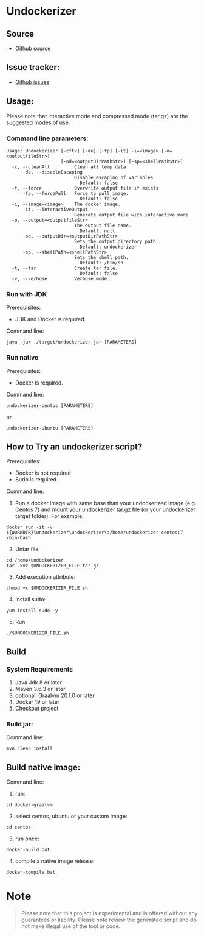 # Undockerizer

## Source
- [Github source](https://github.com/undockerizer/undockerizer)

## Issue tracker: 
- [Github issues](https://github.com/undockerizer/undockerizer/issues)

## Usage:

Please note that interactive mode and compressed mode (tar.gz) are the suggested modes of use.

### Command line parameters:
```
Usage: Undockerizer [-cftv] [-de] [-fp] [-it] -i=<image> [-o=<outputfileStr>]
                    [-od=<outputDirPathStr>] [-sp=<shellPathStr>]
  -c, --cleanAll         Clean all temp data
      -de, --disableEscaping
                         Disable escaping of variables
                           Default: false
  -f, --force            Overwrite output file if exists
      -fp, --forcePull   Force to pull image.
                           Default: false
  -i, --image=<image>    The docker image.
      -it, --interactiveOutput
                         Generate output file with interactive mode
  -o, --output=<outputfileStr>
                         The output file name.
                           Default: null
      -od, --outputDir=<outputDirPathStr>
                         Sets the output directory path.
                           Default: undockerizer
      -sp, --shellPath=<shellPathStr>
                         Sets the shell path.
                           Default: /bin/sh
  -t, --tar              Create tar file.
                           Default: false
  -v, --verbose          Verbose mode.
```

### Run with JDK
Prerequisites:
- JDK and Docker is required.

Command line:
```
java -jar ./target/undockerizer.jar [PARAMETERS]
```

### Run native
Prerequisites:
- Docker is required.

Command line:
```
undockerizer-centos [PARAMETERS]
```
or
```
undockerizer-ubuntu [PARAMETERS]
```


## How to Try an undockerizer script?
Prerequisites:
- Docker is not required
- Sudo is required

Command line:
1. Run a docker image with same base than your undockerized image (e.g. Centos 7) and mount your undockerizer tar.gz file (or your undockerizer target folder). For example.
```
docker run -it -v ${WORKDIR}\undockerizer\undockerizer\:/home/undockerizer centos:7 /bin/bash
```

2. Untar file:
```
cd /home/undockerizer
tar -xvz $UNDOCKERIZER_FILE.tar.gz
```

3. Add execution attribute:
```
chmod +x $UNDOCKERIZER_FILE.sh
```

4. Install sudo:
```
yum install sudo -y
```

5. Run:
```
./$UNDOCKERIZER_FILE.sh
```

## Build

### System Requirements
1. Java Jdk 8 or later
2. Maven 3.6.3 or later
3. optional: Graalvm 20.1.0 or later
4. Docker 19 or later
5. Checkout project

### Build jar:
Command line:
```
mvn clean install
```

## Build native image:
Command line:
1. run:
```
cd docker-graalvm
```

2. select centos, ubuntu or your custom image:
```
cd centos
```

3. run once:
```
docker-build.bat
```

4. compile a native image release:
```
docker-compile.bat
```

# Note

> Please note that this project is experimental and is offered without any guarantees or liability. Please note review the generated script and do not make illegal use of the tool or code.

